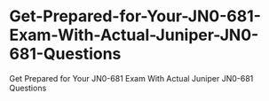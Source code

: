 # Get-Prepared-for-Your-JN0-681-Exam-With-Actual-Juniper-JN0-681-Questions
Get Prepared for Your JN0-681 Exam With Actual Juniper JN0-681 Questions
